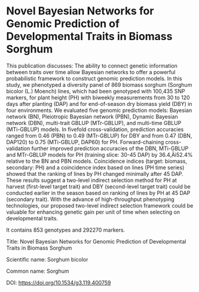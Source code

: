 # Novel Bayesian Networks for Genomic Prediction of Developmental Traits in Biomass Sorghum

This publication discusses: The ability to connect genetic information between traits over time allow Bayesian networks to offer a powerful probabilistic framework to construct genomic prediction models. In this study, we phenotyped a diversity panel of 869 biomass sorghum (Sorghum bicolor (L.) Moench) lines, which had been genotyped with 100,435 SNP markers, for plant height (PH) with biweekly measurements from 30 to 120 days after planting (DAP) and for end-of-season dry biomass yield (DBY) in four environments. We evaluated five genomic prediction models: Bayesian network (BN), Pleiotropic Bayesian network (PBN), Dynamic Bayesian network (DBN), multi-trait GBLUP (MTr-GBLUP), and multi-time GBLUP (MTi-GBLUP) models. In fivefold cross-validation, prediction accuracies ranged from 0.46 (PBN) to 0.49 (MTr-GBLUP) for DBY and from 0.47 (DBN, DAP120) to 0.75 (MTi-GBLUP, DAP60) for PH. Forward-chaining cross-validation further improved prediction accuracies of the DBN, MTi-GBLUP and MTr-GBLUP models for PH (training slice: 30-45 DAP) by 36.4‚Äì52.4% relative to the BN and PBN models. Coincidence indices (target: biomass, secondary: PH) and a coincidence index based on lines (PH time series) showed that the ranking of lines by PH changed minimally after 45 DAP. These results suggest a two-level indirect selection method for PH at harvest (first-level target trait) and DBY (second-level target trait) could be conducted earlier in the season based on ranking of lines by PH at 45 DAP (secondary trait). With the advance of high-throughput phenotyping technologies, our proposed two-level indirect selection framework could be valuable for enhancing genetic gain per unit of time when selecting on developmental traits.

It contains 853 genotypes and 292270 markers.

Title: Novel Bayesian Networks for Genomic Prediction of Developmental Traits in Biomass Sorghum

Scientific name: Sorghum bicolor

Common name: Sorghum

DOI: https://doi.org/10.1534/g3.119.400759


